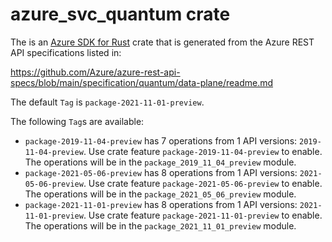 # azure_svc_quantum crate

The is an [Azure SDK for Rust](https://github.com/Azure/azure-sdk-for-rust) crate that is generated from the Azure REST API specifications listed in:

https://github.com/Azure/azure-rest-api-specs/blob/main/specification/quantum/data-plane/readme.md

The default `Tag` is `package-2021-11-01-preview`.

The following `Tag`s are available:

- `package-2019-11-04-preview` has 7 operations from 1 API versions: `2019-11-04-preview`. Use crate feature `package-2019-11-04-preview` to enable. The operations will be in the `package_2019_11_04_preview` module.
- `package-2021-05-06-preview` has 8 operations from 1 API versions: `2021-05-06-preview`. Use crate feature `package-2021-05-06-preview` to enable. The operations will be in the `package_2021_05_06_preview` module.
- `package-2021-11-01-preview` has 8 operations from 1 API versions: `2021-11-01-preview`. Use crate feature `package-2021-11-01-preview` to enable. The operations will be in the `package_2021_11_01_preview` module.